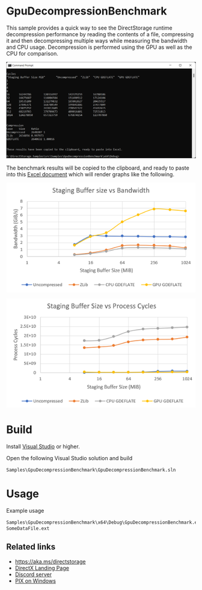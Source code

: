 # GpuDecompressionBenchmark
This sample provides a quick way to see the DirectStorage runtime decompression performance by reading the contents of a file, compressing it and then decompressing multiple ways while measuring the bandwidth and CPU usage.  Decompression is performed using the GPU as well as the CPU for comparison.

![GpuDecompressionBenchmark Render](GpuDecompressionBenchmarkRender.png)

The benchmark results will be copied to the clipboard, and ready to paste into this [Excel document](Visualization.xlsx) which will render graphs like the following.

![GpuDecompressionBenchmark Bandwidth Graph](stagingbuffersizevsbandwidth.png)


![GpuDecompressionBenchmark ProcessCycles Graph](stagingbuffersizevsprocesscycles.png)

# Build
Install [Visual Studio](http://www.visualstudio.com/downloads) or higher.

Open the following Visual Studio solution and build
```
Samples\GpuDecompressionBenchmark\GpuDecompressionBenchmark.sln
```

# Usage
Example usage
```
Samples\GpuDecompressionBenchmark\x64\Debug\GpuDecompressionBenchmark.exe SomeDataFile.ext
```

## Related links
* https://aka.ms/directstorage
* [DirectX Landing Page](https://devblogs.microsoft.com/directx/landing-page/)
* [Discord server](http://discord.gg/directx)
* [PIX on Windows](https://devblogs.microsoft.com/pix/documentation/)

